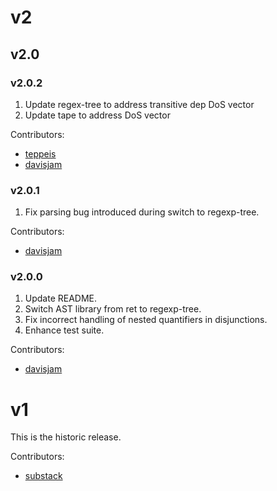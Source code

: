 # v2

## v2.0

### v2.0.2

1. Update regex-tree to address transitive dep DoS vector
2. Update tape to address DoS vector

Contributors:
- [teppeis](https://github.com/teppeis)
- [davisjam](https://github.com/davisjam)

### v2.0.1

1. Fix parsing bug introduced during switch to regexp-tree.

Contributors:
- [davisjam](https://github.com/davisjam)

### v2.0.0

1. Update README.
2. Switch AST library from ret to regexp-tree.
3. Fix incorrect handling of nested quantifiers in disjunctions.
4. Enhance test suite.

Contributors:
- [davisjam](https://github.com/davisjam)

# v1

This is the historic release.

Contributors:
- [substack](https://github.com/substack)
